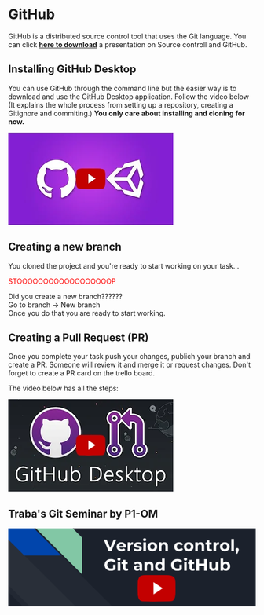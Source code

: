 # GitHub

GitHub is a distributed source control tool that uses the Git language.
You can click <a href="https://P1Gaming.github.io/P1-OM-Info/Programming/Version%20Control%2C%20Git%20and%20GitHub.pptx">**here to download**</a> a presentation on Source controll and GitHub.

## Installing GitHub Desktop

You can use GitHub through the command line but the easier way is to download and use the GitHub Desktop application.
Follow the video below (It explains the whole process from  setting up a repository, creating a Gitignore and commiting.)
**You only care about installing and cloning for now.**

[![How to use GitHub with Unity](../images/brackeysGithub.jpg)](https://www.youtube.com/watch?v=qpXxcvS-g3g&ab_channel=Brackeys "How to use GitHub with Unity")

## Creating a new branch

You cloned the project and you're ready to start working on your task...

<span style="color:red"> STOOOOOOOOOOOOOOOOOOP

Did you create a new branch??????		
Go to branch -> New branch   
Once you do that you are ready to start working.	

## Creating a Pull Request (PR)

Once you complete your task push your changes, publich your branch and create a PR. Someone will review it and merge it or request changes.
Don't forget to create a PR card on the trello board.

The video below has all the steps:

[![Your First Pull Request with GitHub Desktop](../images/GithubDesktop.jpg)](https://www.youtube.com/watch?v=8x6V5IOuXog&ab_channel=DevLeonardo "Your First Pull Request with GitHub Desktop")

## Traba's Git Seminar by P1-OM

[![Traba's Git Seminar by P1-OM](../images/traba_Git.png)](https://youtu.be/G0p9y6PmQ1g "Traba's Git Seminar")
